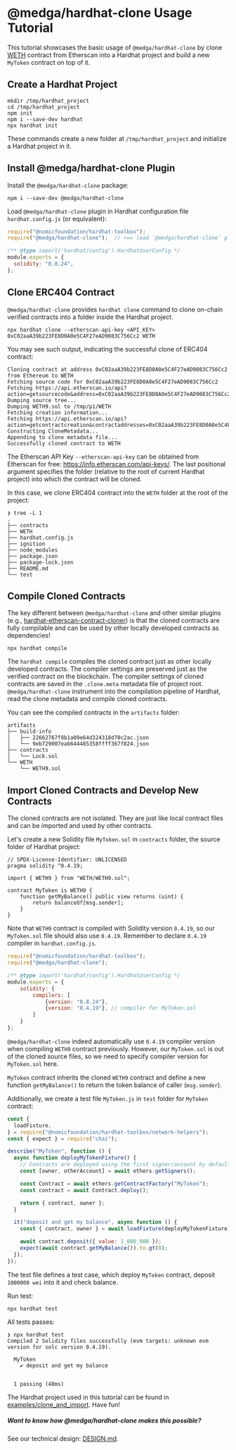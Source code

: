 # @medga/hardhat-clone Usage Tutorial

This tutorial showcases the basic usage of `@medga/hardhat-clone` by clone [WETH](https://etherscan.io/address/0xC02aaA39b223FE8D0A0e5C4F27eAD9083C756Cc2#code) contract from Etherscan into a Hardhat project and build a new `MyToken` contract on top of it.

## Create a Hardhat Project

```shell
mkdir /tmp/hardhat_project
cd /tmp/hardhat_project
npm init
npm i --save-dev hardhat
npx hardhat init
```

These commands create a new folder at `/tmp/hardhat_project` and initialize a Hardhat project in it.

## Install @medga/hardhat-clone Plugin

Install the `@medga/hardhat-clone` package:
```shell
npm i --save-dev @medga/hardhat-clone
```

Load `@medga/hardhat-clone` plugin in Hardhat configuration file `hardhat.config.js` (or equivalent):
```javascript
require("@nomicfoundation/hardhat-toolbox");
require("@medga/hardhat-clone");  // <== load `@medga/hardhat-clone` plugin 

/** @type import('hardhat/config').HardhatUserConfig */
module.exports = {
  solidity: "0.8.24",
};
```

## Clone ERC404 Contract

`@medga/hardhat-clone` provides `hardhat clone` command to clone on-chain verified contracts into a folder inside the Hardhat project.

```shell
npx hardhat clone --etherscan-api-key <API_KEY> 0xC02aaA39b223FE8D0A0e5C4F27eAD9083C756Cc2 WETH
```

You may see such output, indicating the successful clone of ERC404 contract: 
```text
Cloning contract at address 0xC02aaA39b223FE8D0A0e5C4F27eAD9083C756Cc2 from Ethereum to WETH
Fetching source code for 0xC02aaA39b223FE8D0A0e5C4F27eAD9083C756Cc2
Fetching https://api.etherscan.io/api?action=getsourcecode&address=0xC02aaA39b223FE8D0A0e5C4F27eAD9083C756Cc2&module=contract&apikey=6FTP6N6HH43PTTJ89P9VKKKZWRMV4NH245
Dumping source tree...
Dumping WETH9.sol to /tmp/p1/WETH
Fetching creation information...
Fetching https://api.etherscan.io/api?action=getcontractcreation&contractaddresses=0xC02aaA39b223FE8D0A0e5C4F27eAD9083C756Cc2&module=contract&apikey=6FTP6N6HH43PTTJ89P9VKKKZWRMV4NH245
Constructing CloneMetadata...
Appending to clone metadata file...
Successfully cloned contract to WETH
```

The Etherscan API Key `--etherscan-api-key` can be obtained from Etherscan for free: https://info.etherscan.com/api-keys/.
The last positional argument specifies the folder (relative to the root of current Hardhat project) into which the contract will be cloned.

In this case, we clone ERC404 contract into the `WETH` folder at the root of the project: 
```text
❯ tree -L 1
.
├── contracts
├── WETH
├── hardhat.config.js
├── ignition
├── node_modules
├── package.json
├── package-lock.json
├── README.md
└── test
```

## Compile Cloned Contracts

The key different between `@medga/hardhat-clone` and other similar plugins (e.g., [hardhat-etherscan-contract-cloner](https://www.npmjs.com/package/hardhat-etherscan-contract-cloner)) is that the cloned contracts are fully compilable and can be used by other locally developed contracts as dependencies!

```shell
npx hardhat compile
```

The `hardhat compile` compiles the cloned contract just as other locally developed contracts. 
The compiler settings are preserved just as the verified contract on the blockchain.
The compiler settings of cloned contracts are saved in the `.clone.meta` metadata file of project root.
`@medga/hardhat-clone` instrument into the compilation pipeline of Hardhat, read the clone metadata and compile cloned contracts. 

You can see the compiled contracts in the `artifacts` folder: 
```text
artifacts
├── build-info
│   ├── 22662767f8b1a09e64d324318d70c2ac.json
│   └── 9eb729007ea6644485358ffff367f824.json
├── contracts
│   └── Lock.sol
└── WETH
    └── WETH9.sol
```

## Import Cloned Contracts and Develop New Contracts

The cloned contracts are not isolated. They are just like local contract files and can be imported and used by other contracts. 

Let's create a new Solidity file `MyToken.sol` in `contracts` folder, the source folder of Hardhat project:
```solidity
// SPDX-License-Identifier: UNLICENSED
pragma solidity ^0.4.19;

import { WETH9 } from "WETH/WETH9.sol";

contract MyToken is WETH9 {
	function getMyBalance() public view returns (uint) {
		return balanceOf[msg.sender];
	}
}
```

Note that `WETH9` contract is compiled with Solidity version `0.4.19`, so our `MyToken.sol` file should also use `0.4.19`. 
Remember to declare `0.4.19` compiler in `hardhat.config.js`.
```js
require("@nomicfoundation/hardhat-toolbox");
require("@medga/hardhat-clone");

/** @type import('hardhat/config').HardhatUserConfig */
module.exports = {
	solidity: {
		compilers: [
			{version: "0.8.24"},
			{version: "0.4.19"}, // compiler for MyToken.sol
		]
	}
};
```
`@medga/hardhat-clone` indeed automatically use `0.4.19` compiler version when compiling `WETH9` contract previously.
However, our `MyToken.sol` is out of the cloned source files, so we need to specify compiler version for `MyToken.sol` here.

`MyToken` contract inherits the cloned `WETH9` contract and define a new function `getMyBalance()` to return the token balance of caller (`msg.sender`).

Additionally, we create a test file `MyToken.js` in `test` folder for `MyToken` contract: 
```javascript
const {
  loadFixture,
} = require("@nomicfoundation/hardhat-toolbox/network-helpers");
const { expect } = require("chai");

describe("MyToken", function () {
  async function deployMyTokenFixture() {
    // Contracts are deployed using the first signer/account by default
    const [owner, otherAccount] = await ethers.getSigners();

    const Contract = await ethers.getContractFactory("MyToken");
    const contract = await Contract.deploy();

    return { contract, owner };
  }

  it("deposit and get my balance", async function () {
    const { contract, owner } = await loadFixture(deployMyTokenFixture);

    await contract.deposit({ value: 1_000_000 });
    expect(await contract.getMyBalance()).to.gt(0);
  });
});
```

The test file defines a test case, which deploy `MyToken` contract, deposit `1000000 wei` into it and check balance.

Run test:
```shell
npx hardhat test
```

All tests passes:
```text
❯ npx hardhat test
Compiled 2 Solidity files successfully (evm targets: unknown evm version for solc version 0.4.19).

  MyToken
    ✔ deposit and get my balance


  1 passing (48ms)
```

The Hardhat project used in this tutorial can be found in [examples/clone_and_import](./examples/clone_and_import).
Have fun!


##### Want to know how @medga/hardhat-clone makes this possible? 

See our technical design: [DESIGN.md](./DESIGN.md).


